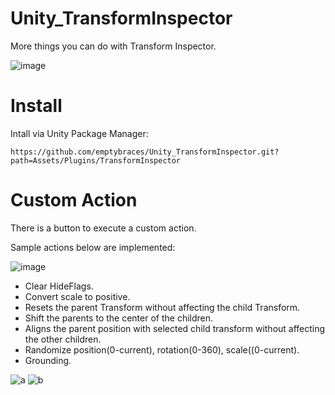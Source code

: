 # Unity_TransformInspector
More things you can do with Transform Inspector.

![image](https://github.com/emptybraces/Unity_TransformInspector/assets/1441835/46d478bd-6377-48eb-8a22-9cae90f793f2)

# Install
Intall via Unity Package Manager:

```
https://github.com/emptybraces/Unity_TransformInspector.git?path=Assets/Plugins/TransformInspector
```

# Custom Action
There is a button to execute a custom action.

Sample actions below are implemented:

![image](https://github.com/emptybraces/Unity_TransformInspector/assets/1441835/7fefffda-5ca4-487a-93c5-ea7ba45cf7dd)

- Clear HideFlags.
- Convert scale to positive.
- Resets the parent Transform without affecting the child Transform.
- Shift the parents to the center of the children.
- Aligns the parent position with selected child transform without affecting the other children.
- Randomize position(0-current), rotation(0-360), scale((0-current).
- Grounding.

![a](https://github.com/emptybraces/Unity_TransformInspector/assets/1441835/1addc94a-1c32-4500-b407-7e53563f5d53)
![b](https://github.com/emptybraces/Unity_TransformInspector/assets/1441835/6fb9c531-e8e4-446a-9cbf-332299d31569)
